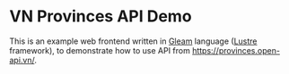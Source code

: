 # VN Provinces API Demo

This is an example web frontend written in [Gleam](https://gleam.run/) language ([Lustre](https://hexdocs.pm/lustre/) framework), to demonstrate how to use API from https://provinces.open-api.vn/.
